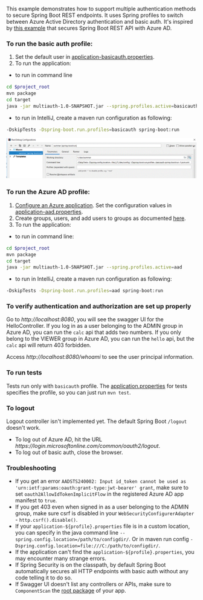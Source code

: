 This example demonstrates how to support multiple authentication methods to secure Spring Boot REST endpoints. It uses Spring profiles to switch between Azure Active Directory authentication and basic auth. It's inspired by [this example](https://github.com/microsoft/azure-spring-boot/tree/master/azure-spring-boot-samples/azure-active-directory-spring-boot-backend-sample) that secures Spring Boot REST API with Azure AD.

### To run the basic auth profile:
1. Set the default user in [application-basicauth.properties](src/main/resources/application-basicauth.properties).
2. To run the application:
  *  to run in command line
```bash
cd $project_root
mvn package
cd target
java -jar multiauth-1.0-SNAPSHOT.jar --spring.profiles.active=basicauth
```
  *  to run in IntelliJ, create a maven run configuration as following:
```bash
-DskipTests -Dspring-boot.run.profiles=basicauth spring-boot:run 
```

![Alt text](IntelliJRunConfig.GIF?raw=true "IntelliJ Maven Run Config") 

### To run the Azure AD profile:
1. [Configure an Azure application](https://docs.microsoft.com/en-us/azure/active-directory/develop/v1-protocols-oauth-code#register-your-application-with-your-ad-tenant). Set the configuration values in [application-aad.properties](src/main/resources/application-aad.properties).
2. Create groups, users, and add users to groups as documented [here](https://docs.microsoft.com/en-us/azure/active-directory/fundamentals/active-directory-groups-create-azure-portal).
3. To run the application:
  *  to run in command line:
```bash
cd $project_root
mvn package
cd target
java -jar multiauth-1.0-SNAPSHOT.jar --spring.profiles.active=aad
```
  *  to run in IntelliJ, create a maven run configuration as following:
```bash
-DskipTests -Dspring-boot.run.profiles=aad spring-boot:run 
```

### To verify authentication and authorization are set up properly
Go to *http<nolink>://localhost:8080*, you will see the swagger UI for the HelloController.  If you log in as a user belonging to the ADMIN group in Azure AD, you can run the ```calc``` api that adds two numbers. If you only belong to the VIEWER group in Azure AD, you can run the ```hello``` api, but the ```calc``` api will return 403 forbidden. 

Access *http<nolink>://localhost:8080/whoami* to see the user principal information.

### To run tests 
Tests run only with ```basicauth``` profile. The [application.properties](src/test/resources/application.properties) for tests specifies the profile, so you can just run ```mvn test```.

### To logout
Logout controller isn't implemented yet. The default Spring Boot ```/logout``` doesn't work. 
* To log out of Azure AD, hit the URL *https<nolink>://login.microsoftonline.com/common/oauth2/logout*.  
* To log out of basic auth, close the browser.

### Troubleshooting
* If you get an error ```AADSTS240002: Input id_token cannot be used as 'urn:ietf:params:oauth:grant-type:jwt-bearer' grant```, make sure to set ```oauth2AllowIdTokenImplicitFlow``` in the registered Azure AD app manifest to ```true```.
* If you get 403 even when signed in as a user belonging to the ADMIN group, make sure csrf is disabled in your ```WebSecurityConfigurerAdapter``` - ```http.csrf().disable()```.
* If your ```application-${profile}.properties``` file is in a custom location, you can specify in the java command line ```--spring.config.location=/path/to/configdir/```. Or in maven run config ```-Dspring.config.location=file:///C:/path/to/configdir/```.
* If the application can't find the ```application-${profile}.properties```, you may encounter many strange errors.
* If Spring Security is on the classpath, by default Spring Boot automatically secures all HTTP endpoints with basic auth without any code telling it to do so. 
* If Swagger UI doesn't list any controllers or APIs, make sure to ```ComponentScan``` the [root package](src/main/java/org/summer/App.java#L10) of your app. 
